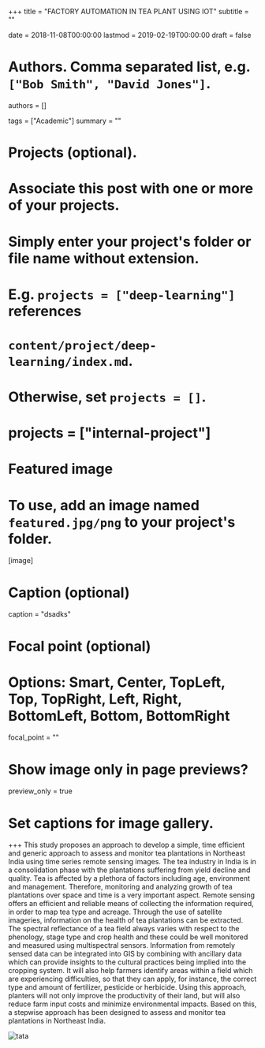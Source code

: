 +++
title = "FACTORY AUTOMATION IN TEA PLANT USING IOT"
subtitle = ""

date = 2018-11-08T00:00:00
lastmod = 2019-02-19T00:00:00
draft = false

# Authors. Comma separated list, e.g. `["Bob Smith", "David Jones"]`.
authors = []

tags = ["Academic"]
summary = ""

# Projects (optional).
#   Associate this post with one or more of your projects.
#   Simply enter your project's folder or file name without extension.
#   E.g. `projects = ["deep-learning"]` references 
#   `content/project/deep-learning/index.md`.
#   Otherwise, set `projects = []`.
# projects = ["internal-project"]

# Featured image
# To use, add an image named `featured.jpg/png` to your project's folder. 
[image]
  # Caption (optional)
  caption = "dsadks"

  # Focal point (optional)
  # Options: Smart, Center, TopLeft, Top, TopRight, Left, Right, BottomLeft, Bottom, BottomRight
  focal_point = ""

  # Show image only in page previews?
  preview_only = true

# Set captions for image gallery.

+++
This study proposes an approach to develop a simple, time efficient and generic approach to assess and monitor tea plantations in Northeast India using time series remote sensing images. The tea industry in India is in a consolidation phase with the plantations suffering from yield decline and quality. Tea is affected by a plethora of factors including age, environment and management. Therefore, monitoring and analyzing growth of tea plantations over space and time is a very important aspect. Remote sensing offers an efficient and reliable means of collecting the information required, in order to map tea type and acreage. Through the use of satellite imageries, information on the health of tea plantations can be extracted. The spectral reflectance of a tea field always varies with respect to the phenology, stage type and crop health and these could be well monitored and measured using multispectral sensors. Information from remotely sensed data can be integrated into GIS by combining with ancillary data which can provide insights to the cultural practices being implied into the cropping system. It will also help farmers identify areas within a field which are experiencing difficulties, so that they can apply, for instance, the correct type and amount of fertilizer, pesticide or herbicide. Using this approach, planters will not only improve the productivity of their land, but will also reduce farm input costs and minimize environmental impacts. Based on this, a stepwise approach has been designed to assess and monitor tea plantations in Northeast India.

![tata](https://user-images.githubusercontent.com/54065184/70615381-b5f01800-1c25-11ea-8407-c7d34405083e.png)
